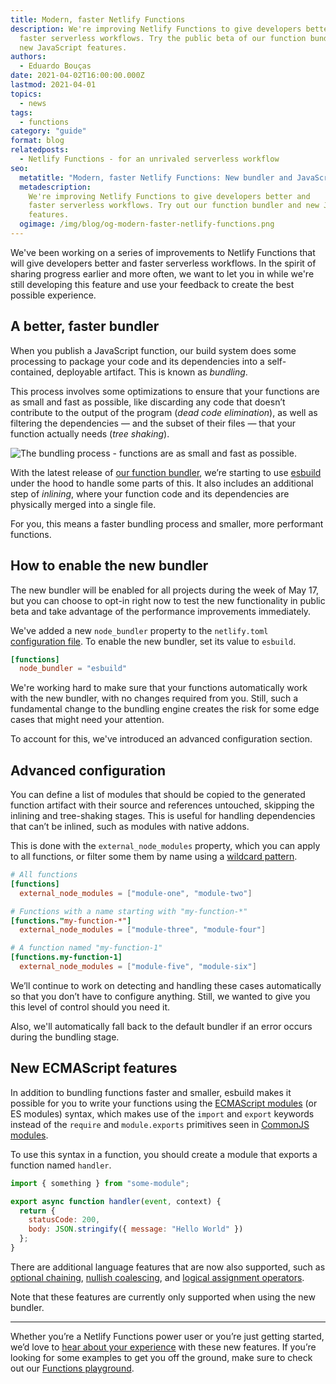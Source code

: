 ```yaml
---
title: Modern, faster Netlify Functions
description: We're improving Netlify Functions to give developers better and
  faster serverless workflows. Try the public beta of our function bundler and
  new JavaScript features.
authors:
  - Eduardo Bouças
date: 2021-04-02T16:00:00.000Z
lastmod: 2021-04-01
topics:
  - news
tags:
  - functions
category: "guide"
format: blog
relatedposts:
  - Netlify Functions - for an unrivaled serverless workflow
seo:
  metatitle: "Modern, faster Netlify Functions: New bundler and JavaScript features"
  metadescription:
    We're improving Netlify Functions to give developers better and
    faster serverless workflows. Try out our function bundler and new JavaScript
    features.
  ogimage: /img/blog/og-modern-faster-netlify-functions.png
---
```


We've been working on a series of improvements to Netlify Functions that will give developers better and faster serverless workflows. In the spirit of sharing progress earlier and more often, we want to let you in while we're still developing this feature and use your feedback to create the best possible experience.

## A better, faster bundler

When you publish a JavaScript function, our build system does some processing to package your code and its dependencies into a self-contained, deployable artifact. This is known as _bundling_.

This process involves some optimizations to ensure that your functions are as small and fast as possible, like discarding any code that doesn’t contribute to the output of the program (_dead code elimination_), as well as filtering the dependencies — and the subset of their files — that your function actually needs (_tree shaking_).

![The bundling process - functions are as small and fast as possible.](/img/blog/bundled-function.png "The function bundling process - functions are as small and fast as possible.")

With the latest release of [our function bundler](https://github.com/netlify/zip-it-and-ship-it), we’re starting to use [esbuild](https://esbuild.github.io/) under the hood to handle some parts of this. It also includes an additional step of _inlining_, where your function code and its dependencies are physically merged into a single file.

For you, this means a faster bundling process and smaller, more performant functions.

## How to enable the new bundler

The new bundler will be enabled for all projects during the week of May 17, but you can choose to opt-in right now to test the new functionality in public beta and take advantage of the performance improvements immediately.

We've added a new `node_bundler` property to the `netlify.toml` [configuration file](https://docs.netlify.com/configure-builds/file-based-configuration/#functions). To enable the new bundler, set its value to `esbuild`.

```toml
[functions]
  node_bundler = "esbuild"
```

We're working hard to make sure that your functions automatically work with the new bundler, with no changes required from you. Still, such a fundamental change to the bundling engine creates the risk for some edge cases that might need your attention.

To account for this, we've introduced an advanced configuration section.

## Advanced configuration

You can define a list of modules that should be copied to the generated function artifact with their source and references untouched, skipping the inlining and tree-shaking stages. This is useful for handling dependencies that can’t be inlined, such as modules with native addons.

This is done with the `external_node_modules` property, which you can apply to all functions, or filter some them by name using a [wildcard pattern](https://en.wikipedia.org/wiki/Wildcard_character).

```toml
# All functions
[functions]
  external_node_modules = ["module-one", "module-two"]

# Functions with a name starting with "my-function-*"
[functions."my-function-*"]
  external_node_modules = ["module-three", "module-four"]

# A function named "my-function-1"
[functions.my-function-1]
  external_node_modules = ["module-five", "module-six"]
```

We’ll continue to work on detecting and handling these cases automatically so that you don’t have to configure anything. Still, we wanted to give you this level of control should you need it.

Also, we'll automatically fall back to the default bundler if an error occurs during the bundling stage.

## New ECMAScript features

In addition to bundling functions faster and smaller, esbuild makes it possible for you to write your functions using the [ECMAScript modules](https://hacks.mozilla.org/2018/03/es-modules-a-cartoon-deep-dive/) (or ES modules) syntax, which makes use of the `import` and `export` keywords instead of the `require` and `module.exports` primitives seen in [CommonJS modules](https://nodejs.org/docs/latest/api/modules.html).

To use this syntax in a function, you should create a module that exports a function named `handler`.

```javascript
import { something } from "some-module";

export async function handler(event, context) {
  return {
    statusCode: 200,
    body: JSON.stringify({ message: "Hello World" })
  };
}
```

There are additional language features that are now also supported, such as [optional chaining](https://github.com/tc39/proposal-optional-chaining), [nullish coalescing](https://github.com/tc39/proposal-nullish-coalescing), and [logical assignment operators](https://github.com/tc39/proposal-logical-assignment).

Note that these features are currently only supported when using the new bundler.

---

Whether you’re a Netlify Functions power user or you’re just getting started, we’d love to [hear about your experience](https://answers.netlify.com/) with these new features. If you’re looking for some examples to get you off the ground, make sure to check out our [Functions playground](https://functions.netlify.com/playground/).
